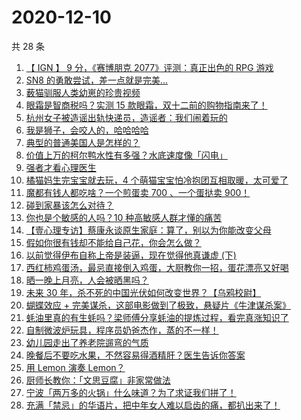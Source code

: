 # 2020-12-10

共 28 条

<!-- BEGIN ZHIHUVIDEO -->
<!-- 最后更新时间 Thu Dec 10 2020 20:11:30 GMT+0800 (CST) -->
1. [【 IGN 】 9 分，《赛博朋克 2077》评测：真正出色的 RPG 游戏](https://www.zhihu.com/zvideo/1319625038744477696)
1. [SN8 的勇敢尝试，差一点就是完美…](https://www.zhihu.com/zvideo/1320266393368223744)
1. [薮猫驯服人类幼崽的珍贵视频](https://www.zhihu.com/zvideo/1319691254851207168)
1. [眼霜是智商税吗？实测 15 款眼霜，双十二前的购物指南来了！](https://www.zhihu.com/zvideo/1320088467721060352)
1. [杭州女子被造谣出轨快递员，造谣者：我们闹着玩的](https://www.zhihu.com/zvideo/1320048653370359808)
1. [我是狮子，会咬人的，哈哈哈哈](https://www.zhihu.com/zvideo/1319783147332993024)
1. [典型的普通美国人是怎样的？](https://www.zhihu.com/zvideo/1320132328367247360)
1. [价值上万的柯尔鸭水性有多强？水底速度像「闪电」](https://www.zhihu.com/zvideo/1320070773432881152)
1. [强者才看心理医生](https://www.zhihu.com/zvideo/1320090562427760640)
1. [橘猫妈生完宝宝就去玩，4 个萌猫宝宝怕冷抱团互相取暖，太可爱了](https://www.zhihu.com/zvideo/1320370932435943424)
1. [魔都有钱人都吃啥？一个煎蛋卖 700 、一个蛋挞卖 900！](https://www.zhihu.com/zvideo/1320066198696628224)
1. [碰到家暴该怎么对待？](https://www.zhihu.com/zvideo/1320333366906830848)
1. [你也是个敏感的人吗？10 种高敏感人群才懂的痛苦](https://www.zhihu.com/zvideo/1320079579684941824)
1. [【壹心理专访】蔡康永谈原生家庭：算了，别以为你能改变父母](https://www.zhihu.com/zvideo/1320325304087285760)
1. [假如你很有钱却不能给自己花，你会怎么做？](https://www.zhihu.com/zvideo/1320446826781667328)
1. [以前觉得伊布自称上帝是装逼，现在觉得他真谦虚 (下)](https://www.zhihu.com/zvideo/1320063066080571392)
1. [西红柿鸡蛋汤，最忌直接倒入鸡蛋，大厨教你一招，蛋花漂亮又好喝](https://www.zhihu.com/zvideo/1320017863130734592)
1. [晒一晚上月亮，人会被晒黑吗？](https://www.zhihu.com/zvideo/1320059183593418752)
1. [未来 30 年，杀不死的中国光伏如何改变世界？【乌鸦校尉】](https://www.zhihu.com/zvideo/1319997315705630720)
1. [蝴蝶效应 + 完美谋杀，这部电影做到了极致，悬疑片《牛津谋杀案》](https://www.zhihu.com/zvideo/1319652764268744704)
1. [蚝油里真的有生蚝吗？梁师傅分享蚝油的提炼过程，看完真涨知识了](https://www.zhihu.com/zvideo/1319975759717781504)
1. [自制微波炉玩具，程序员奶爸杰作，蒸的不一样！](https://www.zhihu.com/zvideo/1319960363983224832)
1. [幼儿园走出了养老院遛弯的气质](https://www.zhihu.com/zvideo/1317780917747171328)
1. [晚餐后不要吃水果，不然容易得酒精肝？医生告诉你答案](https://www.zhihu.com/zvideo/1319714429538918400)
1. [用 Lemon 演奏 Lemon？](https://www.zhihu.com/zvideo/1320054234256642048)
1. [厨师长教你：「文思豆腐」非家常做法](https://www.zhihu.com/zvideo/1320034922498215936)
1. [宁波「两万多的火锅」什么味道？为了求证我们拼了！](https://www.zhihu.com/zvideo/1319744536936411136)
1. [充满「禁忌」的华语片，把中年女人难以启齿的痛，都扒出来了！](https://www.zhihu.com/zvideo/1319726520710213632)
<!-- END ZHIHUVIDEO -->

